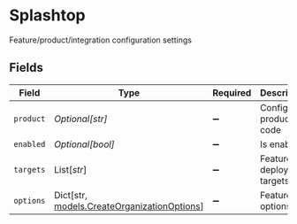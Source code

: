 # Splashtop

Feature/product/integration configuration settings


## Fields

| Field                                                                                 | Type                                                                                  | Required                                                                              | Description                                                                           |
| ------------------------------------------------------------------------------------- | ------------------------------------------------------------------------------------- | ------------------------------------------------------------------------------------- | ------------------------------------------------------------------------------------- |
| `product`                                                                             | *Optional[str]*                                                                       | :heavy_minus_sign:                                                                    | Configured product code                                                               |
| `enabled`                                                                             | *Optional[bool]*                                                                      | :heavy_minus_sign:                                                                    | Is enabled                                                                            |
| `targets`                                                                             | List[*str*]                                                                           | :heavy_minus_sign:                                                                    | Feature deployment targets                                                            |
| `options`                                                                             | Dict[str, [models.CreateOrganizationOptions](../models/createorganizationoptions.md)] | :heavy_minus_sign:                                                                    | Feature options                                                                       |